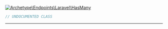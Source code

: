 <a href='https://github.com/ajthinking/archetype/blob/master/src/Endpoints/Laravel/HasMany.php'>![Archetype\Endpoints\Laravel\HasMany](https://img.shields.io/badge/-Archetype\Endpoints\Laravel\HasMany-blue)</a>
```php
// UNDOCUMENTED CLASS
```
<hr>